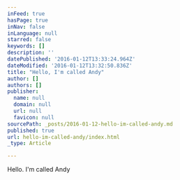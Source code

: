 ```yaml
---
inFeed: true
hasPage: true
inNav: false
inLanguage: null
starred: false
keywords: []
description: ''
datePublished: '2016-01-12T13:33:24.964Z'
dateModified: '2016-01-12T13:32:50.836Z'
title: "Hello, I'm called Andy"
author: []
authors: []
publisher:
  name: null
  domain: null
  url: null
  favicon: null
sourcePath: _posts/2016-01-12-hello-im-called-andy.md
published: true
url: hello-im-called-andy/index.html
_type: Article

---
```

Hello. I'm called Andy